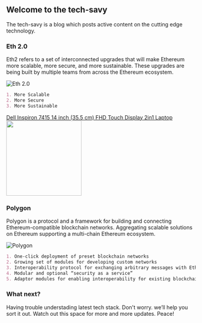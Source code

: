 ## Welcome to the tech-savy

The tech-savy is a blog which posts active content on the cutting edge technology.

### Eth 2.0

Eth2 refers to a set of interconnected upgrades that will make Ethereum more scalable, more secure, and more sustainable. These upgrades are being built by multiple teams from across the Ethereum ecosystem.

![Eth 2.0](https://ethereum.org/static/28214bb68eb5445dcb063a72535bc90c/c3328/hero.png)

```markdown
1. More Scalable
2. More Secure
3. More Sustainable
```

[Dell Inspiron 7415 14 inch (35.5 cm) FHD Touch Display 2in1 Laptop](https://amzn.to/3anMKzX)
<img src="https://m.media-amazon.com/images/I/514FlU4YKBS._SL1080_.jpg" data-canonical-src="https://amzn.to/3anMKzX" width="200" height="200" />


### Polygon

Polygon is a protocol and a framework for building and connecting Ethereum-compatible blockchain networks. Aggregating scalable solutions on Ethereum supporting a multi-chain Ethereum ecosystem.

![Polygon](https://polygon.technology/wp-content/uploads/2021/07/polygon-logo.svg)

```markdown
1. One-click deployment of preset blockchain networks
2. Growing set of modules for developing custom networks
3. Interoperability protocol for exchanging arbitrary messages with Ethereum and other blockchain networks
4. Modular and optional “security as a service”
5. Adaptor modules for enabling interoperability for existing blockchain networks

```


### What next?

Having trouble understading latest tech stack. Don't worry. we’ll help you sort it out. Watch out this space for more and more updates. Peace!
